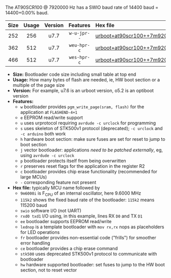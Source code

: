 The AT90SCR100 @ 7920000 Hz has a SWIO baud rate of 14400 baud = 14400+0.00% baud.

|Size|Usage|Version|Features|Hex file|
|:-:|:-:|:-:|:-:|:--|
|252|256|u7.7|`w-u-jpr--`|[urboot+at90scr100++7m9200i+++14k4_swio_rxd0_txd1.hex](https://raw.githubusercontent.com/stefanrueger/urboot.hex/main/mcus/at90scr100/internal_oscillator/fint++7m9200_Hz/br+++14k4_bps/urboot+at90scr100++7m9200i+++14k4_swio_rxd0_txd1.hex)|
|362|512|u7.7|`weu-hpr-c`|[urboot+at90scr100++7m9200i+++14k4_swio_rxd0_txd1_ee_lednop_fr_ce_hw.hex](https://raw.githubusercontent.com/stefanrueger/urboot.hex/main/mcus/at90scr100/internal_oscillator/fint++7m9200_Hz/br+++14k4_bps/urboot+at90scr100++7m9200i+++14k4_swio_rxd0_txd1_ee_lednop_fr_ce_hw.hex)|
|466|512|u7.7|`wes-hpr-c`|[urboot+at90scr100++7m9200i+++14k4_swio_rxd0_txd1_ee_lednop_fr_ce_stk500_hw.hex](https://raw.githubusercontent.com/stefanrueger/urboot.hex/main/mcus/at90scr100/internal_oscillator/fint++7m9200_Hz/br+++14k4_bps/urboot+at90scr100++7m9200i+++14k4_swio_rxd0_txd1_ee_lednop_fr_ce_stk500_hw.hex)|

- **Size:** Bootloader code size including small table at top end
- **Usage:** How many bytes of flash are needed, ie, HW boot section or a multiple of the page size
- **Version:** For example, u7.6 is an urboot version, o5.2 is an optiboot version
- **Features:**
  + `w` bootloader provides `pgm_write_page(sram, flash)` for the application at `FLASHEND-4+1`
  + `e` EEPROM read/write support
  + `u` uses urprotocol requiring `avrdude -c urclock` for programming
  + `s` uses skeleton of STK500v1 protocol (deprecated); `-c urclock` and `-c arduino` both work
  + `h` hardware boot section: make sure fuses are set for reset to jump to boot section
  + `j` vector bootloader: applications *need to be patched externally*, eg, using `avrdude -c urclock`
  + `p` bootloader protects itself from being overwritten
  + `r` preserves reset flags for the application in the register R2
  + `c` bootloader provides chip erase functionality (recommended for large MCUs)
  + `-` corresponding feature not present
- **Hex file:** typically MCU name followed by
  + `9m6000i` is F<sub>CPU</sub> of an internal oscillator, here 9.6000 MHz
  + `115k2` shows the fixed baud rate of the bootloader: `115k2` means 115200 baud
  + `swio` software I/O (not UART)
  + `rxd0 txd1` I/O using, in this example, lines RX `D0` and TX `D1`
  + `ee` bootloader supports EEPROM read/write
  + `lednop` is a template bootloader with `mov rx,rx` nops as placeholders for LED operations
  + `fr` bootloader provides non-essential code ("frills") for smoother error handling
  + `ce` bootloader provides a chip erase command
  + `stk500` uses deprecated STK500v1 protocol to communicate with bootloader
  + `hw` hardware supported bootloader: set fuses to jump to the HW boot section, not to reset vector
